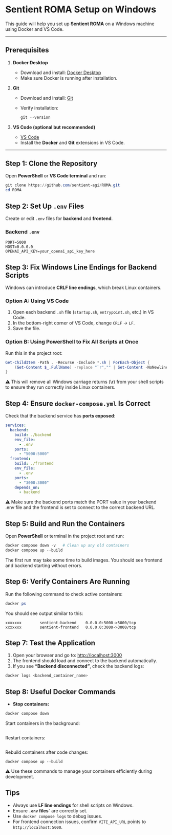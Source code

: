 # Sentient ROMA Setup on Windows

This guide will help you set up **Sentient ROMA** on a Windows machine using Docker and VS Code.

---

## Prerequisites

1. **Docker Desktop**
   - Download and install: [Docker Desktop](https://www.docker.com/products/docker-desktop)
   - Make sure Docker is running after installation.

2. **Git**
   - Download and install: [Git](https://git-scm.com/downloads)
   - Verify installation:

     ```powershell
     git --version
     ```

3. **VS Code (optional but recommended)**
   - [VS Code](https://code.visualstudio.com/)
   - Install the **Docker** and **Git** extensions in VS Code.

---

## Step 1: Clone the Repository

Open **PowerShell** or **VS Code terminal** and run:

```powershell
git clone https://github.com/sentient-agi/ROMA.git
cd ROMA
 ```

## Step 2: Set Up `.env` Files

Create or edit `.env` files for **backend** and **frontend**.

### Backend `.env`

```env
PORT=5000
HOST=0.0.0.0
OPENAI_API_KEY=your_openai_api_key_here
 ```

## Step 3: Fix Windows Line Endings for Backend Scripts

Windows can introduce **CRLF line endings**, which break Linux containers.

### Option A: Using VS Code

1. Open each backend `.sh` file (`startup.sh`, `entrypoint.sh`, etc.) in VS Code.
2. In the bottom-right corner of VS Code, change `CRLF` → `LF`.
3. Save the file.

### Option B: Using PowerShell to Fix All Scripts at Once

Run this in the project root:

```powershell
Get-ChildItem -Path . -Recurse -Include *.sh | ForEach-Object {
    (Get-Content $_.FullName) -replace "`r","" | Set-Content -NoNewline $_.FullName
}
 ```

⚠️ This will remove all Windows carriage returns (\r) from your shell scripts to ensure they run correctly inside Linux containers.

## Step 4: Ensure `docker-compose.yml` Is Correct

Check that the backend service has **ports exposed**:

```yaml
services:
  backend:
    build: ./backend
    env_file:
      - .env
    ports:
      - "5000:5000"
  frontend:
    build: ./frontend
    env_file:
      - .env
    ports:
      - "3000:3000"
    depends_on:
      - backend
 ```

⚠️ Make sure the backend ports match the PORT value in your backend .env file and the frontend is set to connect to the correct backend URL.

## Step 5: Build and Run the Containers

Open **PowerShell** or terminal in the project root and run:

```powershell
docker compose down -v   # Clean up any old containers
docker compose up --build
 ```
The first run may take some time to build images.
You should see frontend and backend starting without errors.

## Step 6: Verify Containers Are Running

Run the following command to check active containers:

```powershell
docker ps
```
You should see output similar to this:
```CONTAINER ID   IMAGE               PORTS
xxxxxxx        sentient-backend    0.0.0.0:5000->5000/tcp
xxxxxxx        sentient-frontend   0.0.0.0:3000->3000/tcp
```

## Step 7: Test the Application

1. Open your browser and go to: [http://localhost:3000](http://localhost:3000)
2. The frontend should load and connect to the backend automatically.
3. If you see **“Backend disconnected”**, check the backend logs:

```powershell
docker logs <backend_container_name>
```


## Step 8: Useful Docker Commands

- **Stop containers:**

```powershell
docker compose down
```
Start containers in the background:
```docker compose up -d
```

Restart containers:
```docker compose restart
```

Rebuild containers after code changes:
```docker compose down -v
docker compose up --build
```

⚠️ Use these commands to manage your containers efficiently during development.

## Tips

- Always use **LF line endings** for shell scripts on Windows.
- Ensure **`.env` files`** are correctly set.
- Use `docker compose logs` to debug issues.
- For frontend connection issues, confirm `VITE_API_URL` points to `http://localhost:5000`.


